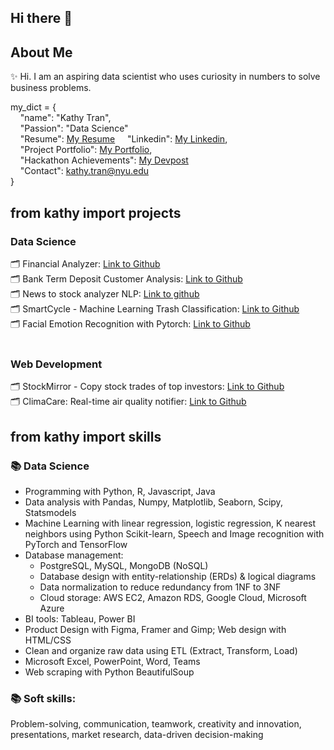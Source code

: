 ## Hi there 👋<br>
## About Me
✨ Hi. I am an aspiring data scientist who uses curiosity in numbers to solve business problems.<br>

my_dict = {<br>
&nbsp;&nbsp;&nbsp;&nbsp;"name": "Kathy Tran",<br>
&nbsp;&nbsp;&nbsp;&nbsp;"Passion": "Data Science"<br>
&nbsp;&nbsp;&nbsp;&nbsp;"Resume": [My Resume](https://drive.google.com/drive/folders/1C45zDbBbrlwZgv_RgMZutM63-FJ7d5V0?usp=drive_link)
&nbsp;&nbsp;&nbsp;&nbsp;"Linkedin": [My Linkedin](https://www.linkedin.com/in/kathy-tran-834577278/),<br>
&nbsp;&nbsp;&nbsp;&nbsp;"Project Portfolio": [My Portfolio](https://kathytran88.github.io/),<br>
&nbsp;&nbsp;&nbsp;&nbsp;"Hackathon Achievements": [My Devpost](https://devpost.com/kathyngananhtran?ref_content=user-portfolio&ref_feature=portfolio&ref_medium=global-nav)<br>
&nbsp;&nbsp;&nbsp;&nbsp;"Contact": [kathy.tran@nyu.edu](kathy.tran@nyu.edu)<br>
}

## from kathy import projects
### Data Science
🗂 Financial Analyzer: [Link to Github](https://github.com/kathytran88/financial_analyzer)<br>
🗂 Bank Term Deposit Customer Analysis: [Link to Github](https://github.com/kathytran88/bank_term_deposit_analysis)<br>
🗂 News to stock analyzer NLP: [Link to github](https://github.com/kathytran88/news_to_stocks_analyzer)<br>
🗂 SmartCycle - Machine Learning Trash Classification: [Link to Github](https://github.com/SnazzyBeatle115/Smartcycle)<br>
🗂 Facial Emotion Recognition with Pytorch: [Link to Github](https://github.com/kathytran88/face_emotion_recognition)<br>
<br>
### Web Development
🗂 StockMirror - Copy stock trades of top investors: [Link to Github](https://github.com/kathytran88/StockMirror)<br>
🗂 ClimaCare: Real-time air quality notifier: [Link to Github](https://github.com/SewonKim0/ClimaCare)<br>

## from kathy import skills
### 📚 Data Science
- Programming with Python, R, Javascript, Java
- Data analysis with Pandas, Numpy, Matplotlib, Seaborn, Scipy, Statsmodels
- Machine Learning with linear regression, logistic regression, K nearest neighbors using Python Scikit-learn, Speech and Image recognition with PyTorch and TensorFlow
- Database management:
  <ul>
    <li>PostgreSQL, MySQL, MongoDB (NoSQL)</li>
    <li>Database design with entity-relationship (ERDs) & logical diagrams</li>
    <li>Data normalization to reduce redundancy from 1NF to 3NF</li>
    <li>Cloud storage: AWS EC2, Amazon RDS, Google Cloud, Microsoft Azure</li>
  </ul>
- BI tools: Tableau, Power BI
- Product Design with Figma, Framer and Gimp; Web design with HTML/CSS
- Clean and organize raw data using ETL (Extract, Transform, Load) 
- Microsoft Excel, PowerPoint, Word, Teams
- Web scraping with Python BeautifulSoup

### 📚 Soft skills: 
Problem-solving, communication, teamwork, creativity and innovation, presentations, market research, data-driven decision-making<br>
